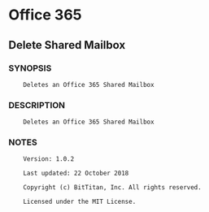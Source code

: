 # Office 365
## Delete Shared Mailbox
### SYNOPSIS
```
    Deletes an Office 365 Shared Mailbox
```
### DESCRIPTION
```
    Deletes an Office 365 Shared Mailbox
```
### NOTES
```
    Version: 1.0.2
    Last updated: 22 October 2018
    Copyright (c) BitTitan, Inc. All rights reserved.
    Licensed under the MIT License.
```

